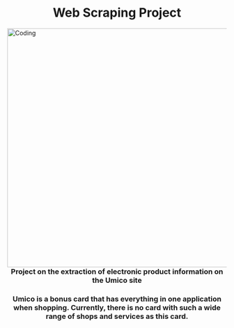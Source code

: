 <h1 align="center">Web Scraping Project</h1>
<img align="left" alt="Coding" heigth="200" width="550" src="https://www.enostech.com/wp-content/uploads/2022/04/AdobeStock_474211244.jpg">
<h3 align="center">Project on the extraction of electronic product information on the Umico site</h3>
<h3 align="center">Umico is a bonus card that has everything in one application when shopping. Currently, there is no card with such a wide range of shops and services as this card.</h3>

 
